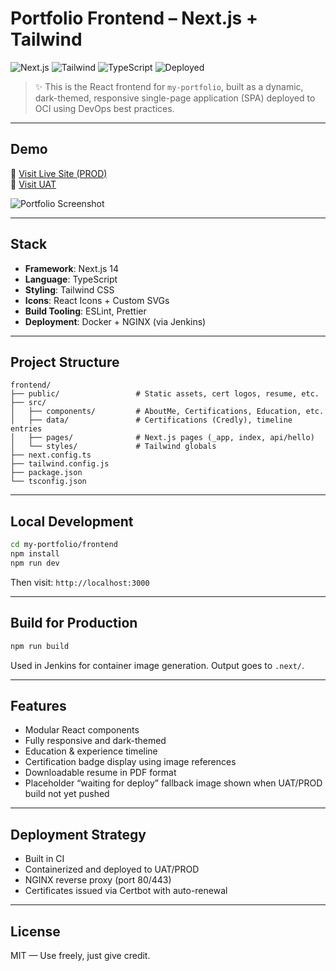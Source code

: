 # Portfolio Frontend – Next.js + Tailwind

![Next.js](https://img.shields.io/badge/Next.js-14-black?logo=next.js)
![Tailwind](https://img.shields.io/badge/TailwindCSS-4.0-blue?logo=tailwindcss)
![TypeScript](https://img.shields.io/badge/TypeScript-4.x-3178C6?logo=typescript)
![Deployed](https://img.shields.io/website?down_color=red&down_message=offline&up_color=green&up_message=online&url=https://prod.pauloazedo.us)

> ✨ This is the React frontend for `my-portfolio`, built as a dynamic, dark-themed, responsive single-page application (SPA) deployed to OCI using DevOps best practices.

---

## Demo

🔗 [Visit Live Site (PROD)](https://prod.pauloazedo.us)  
🔗 [Visit UAT](https://uat.pauloazedo.us)

![Portfolio Screenshot](https://yourdomain.com/path-to-screenshot.jpg)

---

## Stack

- **Framework**: Next.js 14
- **Language**: TypeScript
- **Styling**: Tailwind CSS
- **Icons**: React Icons + Custom SVGs
- **Build Tooling**: ESLint, Prettier
- **Deployment**: Docker + NGINX (via Jenkins)

---

## Project Structure

```
frontend/
├── public/                 # Static assets, cert logos, resume, etc.
├── src/
│   ├── components/         # AboutMe, Certifications, Education, etc.
│   ├── data/               # Certifications (Credly), timeline entries
│   ├── pages/              # Next.js pages (_app, index, api/hello)
│   └── styles/             # Tailwind globals
├── next.config.ts
├── tailwind.config.js
├── package.json
└── tsconfig.json
```

---

## Local Development

```bash
cd my-portfolio/frontend
npm install
npm run dev
```

Then visit: `http://localhost:3000`

---

## Build for Production

```bash
npm run build
```

Used in Jenkins for container image generation. Output goes to `.next/`.

---

## Features

- Modular React components
- Fully responsive and dark-themed
- Education & experience timeline
- Certification badge display using image references
- Downloadable resume in PDF format
- Placeholder “waiting for deploy” fallback image shown when UAT/PROD build not yet pushed

---

## Deployment Strategy

- Built in CI
- Containerized and deployed to UAT/PROD
- NGINX reverse proxy (port 80/443)
- Certificates issued via Certbot with auto-renewal

---

## License

MIT — Use freely, just give credit.